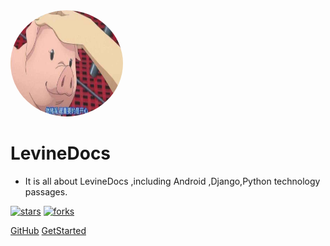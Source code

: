 <img width="180px" height="170px" style="border-radius: 50%" bor src="../_media/logo.jpg">

# LevineDocs

- It is all about LevineDocs ,including Android ,Django,Python technology passages.

[![stars](https://badgen.net/github/stars/LicaiMaker/LevineDocs?icon=github&color=4ab8a1)](https://github.com/LicaiMaker/mydocs) [![forks](https://badgen.net/github/forks/LicaiMaker/LevineDocs?icon=github&color=4ab8a1)](https://github.com/LicaiMaker/LevineDocs)

[GitHub](<https://github.com/LicaiMaker/LevineDocs>)
[GetStarted](/en/README.md)

